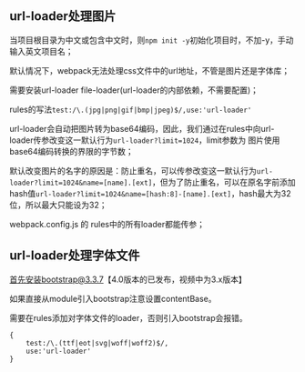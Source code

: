 ## url-loader处理图片

当项目根目录为中文或包含中文时，则`npm init -y`初始化项目时，不加-y，手动输入英文项目名；

默认情况下，webpack无法处理css文件中的url地址，不管是图片还是字体库；

需要安装url-loader file-loader(url-loader的内部依赖，不需要配置)；

rules的写法`test:/\.(jpg|png|gif|bmp|jpeg)$/,use:'url-loader'`

url-loader会自动把图片转为base64编码，因此，我们通过在rules中向url-loader传参改变这一默认行为`url-loader?limit=1024`，limit参数为 图片使用base64编码转换的界限的字节数；

默认改变图片的名字的原因是：防止重名，可以传参改变这一默认行为`url-loader?limit=1024&name=[name].[ext]`，但为了防止重名，可以在原名字前添加hash值`url-loader?limit=1024&name=[hash:8]-[name].[ext]`，hash最大为32位，所以最大只能设为32；

webpack.config.js 的 rules中的所有loader都能传参；

## url-loader处理字体文件

首先安装bootstrap@3.3.7【4.0版本的已发布，视频中为3.x版本】

如果直接从module引入bootstrap注意设置contentBase。

需要在rules添加对字体文件的loader，否则引入bootstrap会报错。

```
{
	test:/\.(ttf|eot|svg|woff|woff2)$/,
	use:'url-loader'
}

```